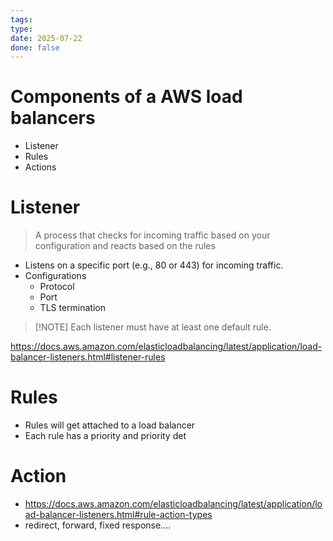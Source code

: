 ```yaml
---
tags: 
type: 
date: 2025-07-22
done: false
---
```

# Components of a AWS load balancers
- Listener
- Rules
- Actions

# Listener
> A process that checks for incoming traffic based on your configuration and reacts based on the rules
- Listens on a specific port (e.g., 80 or 443) for incoming traffic.
- Configurations
	- Protocol
	- Port
	- TLS termination

> [!NOTE] Each listener must have at least one default rule.

https://docs.aws.amazon.com/elasticloadbalancing/latest/application/load-balancer-listeners.html#listener-rules
# Rules
- Rules will get attached to  a load balancer
- Each rule has a priority and priority det
# Action
- https://docs.aws.amazon.com/elasticloadbalancing/latest/application/load-balancer-listeners.html#rule-action-types
- redirect, forward, fixed response....
